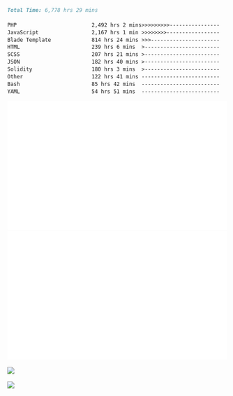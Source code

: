 <!--START_SECTION:waka-->

```markdown
Total Time: 6,778 hrs 29 mins

PHP                        2,492 hrs 2 mins>>>>>>>>>----------------   36.11 %
JavaScript                 2,167 hrs 1 min >>>>>>>>-----------------   31.40 %
Blade Template             814 hrs 24 mins >>>----------------------   11.80 %
HTML                       239 hrs 6 mins  >------------------------   03.46 %
SCSS                       207 hrs 21 mins >------------------------   03.00 %
JSON                       182 hrs 40 mins >------------------------   02.65 %
Solidity                   180 hrs 3 mins  >------------------------   02.61 %
Other                      122 hrs 41 mins -------------------------   01.78 %
Bash                       85 hrs 42 mins  -------------------------   01.24 %
YAML                       54 hrs 51 mins  -------------------------   00.79 %
```

<!--END_SECTION:waka-->

![](https://raw.githubusercontent.com/DrMaxis/github-stats-transparent/output/generated/overview.svg)
![](https://raw.githubusercontent.com/DrMaxis/github-stats-transparent/output/generated/languages.svg)

![](https://git-readme-stats-drmaxis-projects.vercel.app/api?username=drmaxis&show_icons=true&theme=outrun&count_private=true&show=reviews,discussions_started,discussions_answered,prs_merged,prs_merged_percentage&custom_title=2024%20Github%20Rank)
 
<a href="https://count.getloli.com/"><img src="https://count.getloli.com/get/@:maxis-the-alchemist?theme=rule34"></a>
<!-- https://count.getloli.com/get/@alchemist?theme=rule34 -->
<br>
